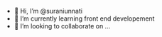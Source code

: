 - 👋 Hi, I’m @suraniunnati
- 🌱 I’m currently learning front end developement
- 💞️ I’m looking to collaborate on ...

<!---
suraniunnati/suraniunnati is a ✨ special ✨ repository because its `README.md` (this file) appears on your GitHub profile.
You can click the Preview link to take a look at your changes.
--->
